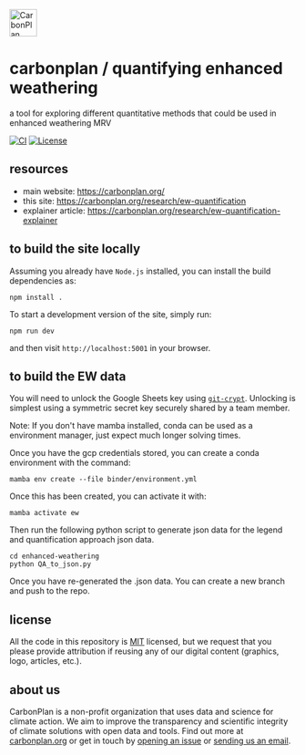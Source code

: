 <p align="left" >
<picture>
  <source media="(prefers-color-scheme: dark)" srcset="https://carbonplan-assets.s3.amazonaws.com/monogram/light-small.png">
  <img alt="CarbonPlan monogram." height="48" src="https://carbonplan-assets.s3.amazonaws.com/monogram/dark-small.png">
</picture>
</p>

# carbonplan / quantifying enhanced weathering

a tool for exploring different quantitative methods that could be used in enhanced weathering MRV

[![CI](https://github.com/carbonplan/python-project-template/actions/workflows/main.yaml/badge.svg)](https://github.com/carbonplan/python-project-template/actions/workflows/main.yaml)
[![License](https://img.shields.io/github/license/carbonplan/python-project-template?style=flat)](https://github.com/carbonplan/python-project-template/blob/main/LICENSE)

## resources

- main website: https://carbonplan.org/
- this site: https://carbonplan.org/research/ew-quantification
- explainer article: https://carbonplan.org/research/ew-quantification-explainer


## to build the site locally

Assuming you already have `Node.js` installed, you can install the build dependencies as:

```shell
npm install .
```

To start a development version of the site, simply run:

```shell
npm run dev
```

and then visit `http://localhost:5001` in your browser.

## to build the EW data

You will need to unlock the Google Sheets key using [`git-crypt`](https://github.com/AGWA/git-crypt). Unlocking is simplest using a symmetric secret key securely shared by a team member.

Note: If you don't have mamba installed, conda can be used as a environment manager, just expect much longer solving times.

Once you have the gcp credentials stored, you can create a conda environment with the command:

`mamba env create --file binder/environment.yml`

Once this has been created, you can activate it with:

`mamba activate ew`

Then run the following python script to generate json data for the legend and quantification approach json data.

```
cd enhanced-weathering
python QA_to_json.py
```

Once you have re-generated the .json data. You can create a new branch and push to the repo.

## license

All the code in this repository is [MIT](https://choosealicense.com/licenses/mit/) licensed, but we request that you please provide attribution if reusing any of our digital content (graphics, logo, articles, etc.).

## about us

CarbonPlan is a non-profit organization that uses data and science for climate action. We aim to improve the transparency and scientific integrity of climate solutions with open data and tools. Find out more at [carbonplan.org](https://carbonplan.org/) or get in touch by [opening an issue](https://github.com/carbonplan/python-project-template/issues/new) or [sending us an email](mailto:hello@carbonplan.org).
